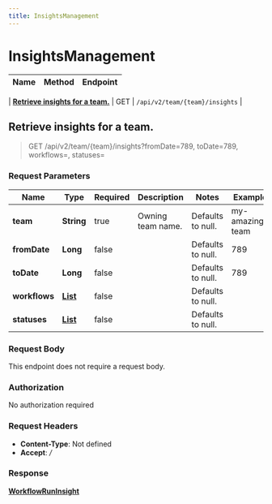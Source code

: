 ```yaml
---
title: InsightsManagement
---
```


# InsightsManagement



| Name | Method | Endpoint |
|------------- | ------------- | -------------|

| [**Retrieve insights for a team.**](#getTeamInsights) | GET | `/api/v2/team/{team}/insights` |


<a name="getTeamInsights"></a>
## **Retrieve insights for a team.**

> GET /api/v2/team/{team}/insights?fromDate=789, toDate=789, workflows=, statuses=


### Request Parameters


| Name | Type | Required | Description | Notes | Example |
| ---- | ---- | -------- | ----------- | --- |---|
| **team** | **String** | true | Owning team name. | Defaults to null. | my-amazing-team
| **fromDate** | **Long** | false |  | Defaults to null. | 789
| **toDate** | **Long** | false |  | Defaults to null. | 789
| **workflows** | [**List**](../Models/String.md) | false |  | Defaults to null. | 
| **statuses** | [**List**](../Models/String.md) | false |  | Defaults to null. | 

### Request Body
This endpoint does not require a request body.

### Authorization

No authorization required

### Request Headers

- **Content-Type**: Not defined
- **Accept**: */*

### Response

[**WorkflowRunInsight**](../Models/WorkflowRunInsight.md)

